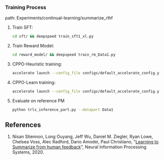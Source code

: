 
### Training Process

path: Experiments/continual-learning/summarize_rlhf

1. Train SFT:
    ```bash
    cd sft/ && deepspeed train_sft1_xl.py
    ```

2. Train Reward Model:
    ```bash
    cd reward_model/ && deepspeed train_rm_Data1.py
    ```

3. CPPO-Heuristic training:
    ```bash
    accelerate launch --config_file configs/default_accelerate_config.yaml cppoH_gpt2s_task-1.py
    ```
 
4. CPPO-Learn training:
    ```bash
    accelerate launch --config_file configs/default_accelerate_config.yaml cppoL_gpt2s_task-1.py
    ```

5. Evaluate on reference PM
    ```bash
    python trlx_inference_part.py --datapart Data1
    ```

## References

1. Nisan Stiennon, Long Ouyang, Jeff Wu, Daniel M. Ziegler, Ryan Lowe, Chelsea Voss, Alec Radford, Dario Amodei, Paul Christiano, "[Learning to Summarize from human feedback](https://arxiv.org/abs/2009.01325)", Neural Information Processing Systems, 2020.

